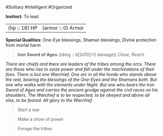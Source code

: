 #Solitary #Intelligent #Organized

**Instinct**: To lead

|       |         |
| ----- | ------- |
| (hp :: 16) HP | (armor :: 0) Armor |

**Special Qualities**: One-Eye blessings, Shaman blessings, Divine protection from mortal harm

> **Iron Sword of Ages** ((dmg :: b[2d10]+2 damage))
> *Close, Reach*

*There are chiefs and there are leaders of the tribes among the orcs. There are those who rise to seize power and fall under the machinations of their foes. There is but one Warchief. One orc in all the horde who stands above the rest, bearing the blessings of the One-Eyes and the Shamans both. But one who walks with the elements under Night. But one who bears the Iron Sword of Ages and carries the ancient grudge against the civil races on his shoulders. The Warchief is to be respected, to be obeyed and above all else, to be feared. All glory to the Warchief.*

>Start a war

>Make a show of power

>Enrage the tribes